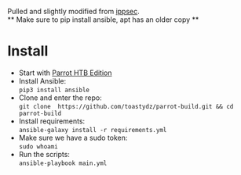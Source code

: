 Pulled and slightly modified from [ippsec](https://github.com/IppSec/parrot-build).</br>
** Make sure to pip install ansible, apt has an older copy **


# Install
* Start with [Parrot HTB Edition](https://www.parrotsec.org/download/)
* Install Ansible:</br>
  `pip3 install ansible`
* Clone and enter the repo:</br>
  `git clone  https://github.com/toastydz/parrot-build.git && cd parrot-build`
* Install requirements:</br>
  `ansible-galaxy install -r requirements.yml`
* Make sure we have a sudo token:</br>
 `sudo whoami`
* Run the scripts:</br>
  `ansible-playbook main.yml`

